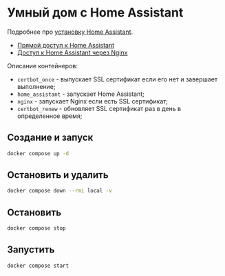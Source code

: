 # Умный дом с Home Assistant

Подробнее про [установку Home Assistant](https://www.home-assistant.io/installation/linux/#survey_section).

- [Прямой доступ к Home Assistant](http://127.0.0.1:8123)
- [Доступ к Home Assistant через Nginx](http://127.0.0.1:8080)

Описание контейнеров:
- `certbot_once` - выпускает SSL сертификат если его нет и завершает выполнение;
- `home_assistant` - запускает Home Assistant;
- `nginx` - запускает Nginx если есть SSL сертификат;
- `certbot_renew` - обновляет SSL сертификат раз в день в определенное время;

## Создание и запуск

```sh
docker compose up -d
```

## Остановить и удалить

```sh
docker compose down --rmi local -v
```

## Остановить

```sh
docker compose stop
```

## Запустить

```sh
docker compose start
```
